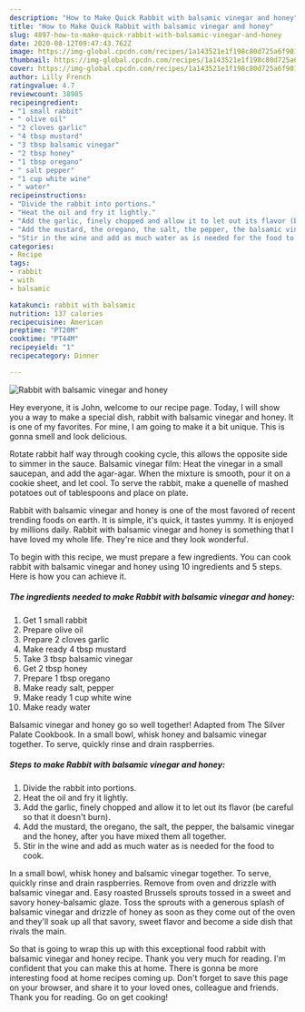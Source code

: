 ```yaml
---
description: "How to Make Quick Rabbit with balsamic vinegar and honey"
title: "How to Make Quick Rabbit with balsamic vinegar and honey"
slug: 4897-how-to-make-quick-rabbit-with-balsamic-vinegar-and-honey
date: 2020-08-12T09:47:43.762Z
image: https://img-global.cpcdn.com/recipes/1a143521e1f198c80d725a6f9018b64c/751x532cq70/rabbit-with-balsamic-vinegar-and-honey-recipe-main-photo.jpg
thumbnail: https://img-global.cpcdn.com/recipes/1a143521e1f198c80d725a6f9018b64c/751x532cq70/rabbit-with-balsamic-vinegar-and-honey-recipe-main-photo.jpg
cover: https://img-global.cpcdn.com/recipes/1a143521e1f198c80d725a6f9018b64c/751x532cq70/rabbit-with-balsamic-vinegar-and-honey-recipe-main-photo.jpg
author: Lilly French
ratingvalue: 4.7
reviewcount: 38985
recipeingredient:
- "1 small rabbit"
- " olive oil"
- "2 cloves garlic"
- "4 tbsp mustard"
- "3 tbsp balsamic vinegar"
- "2 tbsp honey"
- "1 tbsp oregano"
- " salt pepper"
- "1 cup white wine"
- " water"
recipeinstructions:
- "Divide the rabbit into portions."
- "Heat the oil and fry it lightly."
- "Add the garlic, finely chopped and allow it to let out its flavor (be careful so that it doesn&#39;t burn)."
- "Add the mustard, the oregano, the salt, the pepper, the balsamic vinegar and the honey, after you have mixed them all together."
- "Stir in the wine and add as much water as is needed for the food to cook."
categories:
- Recipe
tags:
- rabbit
- with
- balsamic

katakunci: rabbit with balsamic 
nutrition: 137 calories
recipecuisine: American
preptime: "PT20M"
cooktime: "PT44M"
recipeyield: "1"
recipecategory: Dinner

---
```



![Rabbit with balsamic vinegar and honey](https://img-global.cpcdn.com/recipes/1a143521e1f198c80d725a6f9018b64c/751x532cq70/rabbit-with-balsamic-vinegar-and-honey-recipe-main-photo.jpg)

Hey everyone, it is John, welcome to our recipe page. Today, I will show you a way to make a special dish, rabbit with balsamic vinegar and honey. It is one of my favorites. For mine, I am going to make it a bit unique. This is gonna smell and look delicious.

Rotate rabbit half way through cooking cycle, this allows the opposite side to simmer in the sauce. Balsamic vinegar film: Heat the vinegar in a small saucepan, and add the agar-agar. When the mixture is smooth, pour it on a cookie sheet, and let cool. To serve the rabbit, make a quenelle of mashed potatoes out of tablespoons and place on plate.

Rabbit with balsamic vinegar and honey is one of the most favored of recent trending foods on earth. It is simple, it's quick, it tastes yummy. It is enjoyed by millions daily. Rabbit with balsamic vinegar and honey is something that I have loved my whole life. They're nice and they look wonderful.


To begin with this recipe, we must prepare a few ingredients. You can cook rabbit with balsamic vinegar and honey using 10 ingredients and 5 steps. Here is how you can achieve it.

<!--inarticleads1-->

##### The ingredients needed to make Rabbit with balsamic vinegar and honey:

1. Get 1 small rabbit
1. Prepare  olive oil
1. Prepare 2 cloves garlic
1. Make ready 4 tbsp mustard
1. Take 3 tbsp balsamic vinegar
1. Get 2 tbsp honey
1. Prepare 1 tbsp oregano
1. Make ready  salt, pepper
1. Make ready 1 cup white wine
1. Make ready  water


Balsamic vinegar and honey go so well together! Adapted from The Silver Palate Cookbook. In a small bowl, whisk honey and balsamic vinegar together. To serve, quickly rinse and drain raspberries. 

<!--inarticleads2-->

##### Steps to make Rabbit with balsamic vinegar and honey:

1. Divide the rabbit into portions.
1. Heat the oil and fry it lightly.
1. Add the garlic, finely chopped and allow it to let out its flavor (be careful so that it doesn&#39;t burn).
1. Add the mustard, the oregano, the salt, the pepper, the balsamic vinegar and the honey, after you have mixed them all together.
1. Stir in the wine and add as much water as is needed for the food to cook.


In a small bowl, whisk honey and balsamic vinegar together. To serve, quickly rinse and drain raspberries. Remove from oven and drizzle with balsamic vinegar and. Easy roasted Brussels sprouts tossed in a sweet and savory honey-balsamic glaze. Toss the sprouts with a generous splash of balsamic vinegar and drizzle of honey as soon as they come out of the oven and they&#39;ll soak up all that savory, sweet flavor and become a side dish that rivals the main. 

So that is going to wrap this up with this exceptional food rabbit with balsamic vinegar and honey recipe. Thank you very much for reading. I'm confident that you can make this at home. There is gonna be more interesting food at home recipes coming up. Don't forget to save this page on your browser, and share it to your loved ones, colleague and friends. Thank you for reading. Go on get cooking!
